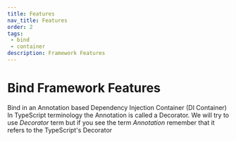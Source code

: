 ```yaml
---
title: Features
nav_title: Features
order: 2
tags: 
 - bind
 - container
description: Framework Features
---
```



# Bind Framework Features
Bind in an Annotation based Dependency Injection Container (DI Container)
In TypeScript terminology the Annotation is called a Decorator. 
We will try to use _Decorator_ term but if you see the term _Annotation_ remember that it refers to the TypeScript's Decorator


